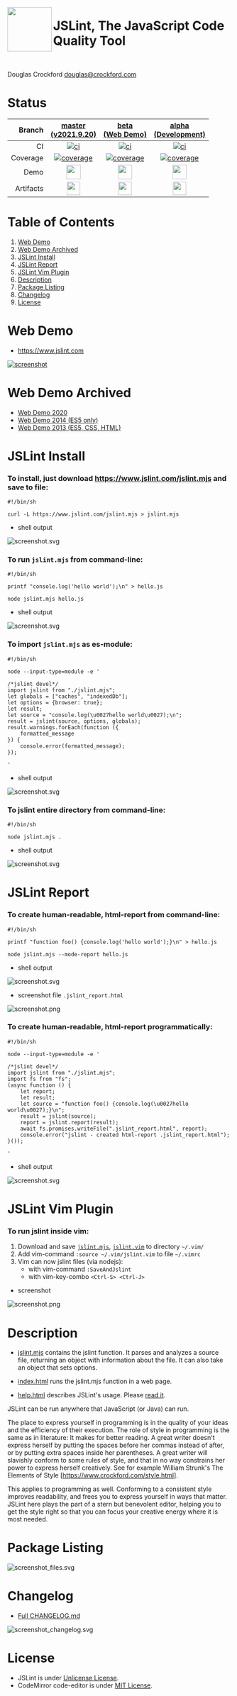 [<img align="left" height="100" src="asset_image_logo_512.svg"/>](https://github.com/jslint-org/jslint)


# JSLint, The JavaScript Code Quality Tool

&nbsp;

Douglas Crockford <douglas@crockford.com>


# Status
| Branch | [master<br>(v2021.9.20)](https://github.com/jslint-org/jslint/tree/master) | [beta<br>(Web Demo)](https://github.com/jslint-org/jslint/tree/beta) | [alpha<br>(Development)](https://github.com/jslint-org/jslint/tree/alpha) |
|--:|:--:|:--:|:--:|
| CI | [![ci](https://github.com/jslint-org/jslint/actions/workflows/ci.yml/badge.svg?branch=master)](https://github.com/jslint-org/jslint/actions?query=branch%3Amaster) | [![ci](https://github.com/jslint-org/jslint/actions/workflows/ci.yml/badge.svg?branch=beta)](https://github.com/jslint-org/jslint/actions?query=branch%3Abeta) | [![ci](https://github.com/jslint-org/jslint/actions/workflows/ci.yml/badge.svg?branch=alpha)](https://github.com/jslint-org/jslint/actions?query=branch%3Aalpha) |
| Coverage | [![coverage](https://jslint-org.github.io/jslint/branch-master/.artifact/coverage/coverage_badge.svg)](https://jslint-org.github.io/jslint/branch-master/.artifact/coverage/index.html) | [![coverage](https://jslint-org.github.io/jslint/branch-beta/.artifact/coverage/coverage_badge.svg)](https://jslint-org.github.io/jslint/branch-beta/.artifact/coverage/index.html) | [![coverage](https://jslint-org.github.io/jslint/branch-alpha/.artifact/coverage/coverage_badge.svg)](https://jslint-org.github.io/jslint/branch-alpha/.artifact/coverage/index.html) |
| Demo | [<img src="asset_image_logo_512.svg" height="32">](https://jslint-org.github.io/jslint/branch-master/index.html) | [<img src="asset_image_logo_512.svg" height="32">](https://jslint-org.github.io/jslint/branch-beta/index.html) | [<img src="asset_image_logo_512.svg" height="32">](https://jslint-org.github.io/jslint/branch-alpha/index.html) |
| Artifacts | [<img src="asset_image_folder_open_solid.svg" height="30">](https://github.com/jslint-org/jslint/tree/gh-pages/branch-master/.artifact) | [<img src="asset_image_folder_open_solid.svg" height="30">](https://github.com/jslint-org/jslint/tree/gh-pages/branch-beta/.artifact) | [<img src="asset_image_folder_open_solid.svg" height="30">](https://github.com/jslint-org/jslint/tree/gh-pages/branch-alpha/.artifact) |


# Table of Contents
1. [Web Demo](#web-demo)
2. [Web Demo Archived](#web-demo-archived)
3. [JSLint Install](#jslint-install)
4. [JSLint Report](#jslint-report)
5. [JSLint Vim Plugin](#jslint-vim-plugin)
6. [Description](#description)
7. [Package Listing](#package-listing)
8. [Changelog](#changelog)
9. [License](#license)


# Web Demo
- https://www.jslint.com

[![screenshot](https://jslint-org.github.io/jslint/branch-beta/.artifact/screenshot_browser__2fjslint_2fbranch-beta_2findex.html.png)](https://jslint-org.github.io/jslint/index.html)


# Web Demo Archived
- [Web Demo 2020](https://www.jslint.com/branch-v2020.11.6/index.html)
- [Web Demo 2014 (ES5 only)](https://www.jslint.com/branch-v2014.7.8/jslint.html)
- [Web Demo 2013 (ES5, CSS, HTML)](https://www.jslint.com/branch-v2013.3.13/jslint.html)


# JSLint Install
### To install, just download https://www.jslint.com/jslint.mjs and save to file:
```shell <!-- shRunWithScreenshotTxt .artifact/screenshot_install_download.svg -->
#!/bin/sh

curl -L https://www.jslint.com/jslint.mjs > jslint.mjs
```
- shell output

![screenshot.svg](https://jslint-org.github.io/jslint/branch-beta/.artifact/screenshot_install_download.svg)

### To run `jslint.mjs` from command-line:
```shell <!-- shRunWithScreenshotTxt .artifact/screenshot_install_cli_file.svg -->
#!/bin/sh

printf "console.log('hello world');\n" > hello.js

node jslint.mjs hello.js
```
- shell output

![screenshot.svg](https://jslint-org.github.io/jslint/branch-beta/.artifact/screenshot_install_cli_file.svg)

### To import `jslint.mjs` as es-module:
```shell <!-- shRunWithScreenshotTxt .artifact/screenshot_install_import.svg -->
#!/bin/sh

node --input-type=module -e '

/*jslint devel*/
import jslint from "./jslint.mjs";
let globals = ["caches", "indexedDb"];
let options = {browser: true};
let result;
let source = "console.log(\u0027hello world\u0027);\n";
result = jslint(source, options, globals);
result.warnings.forEach(function ({
    formatted_message
}) {
    console.error(formatted_message);
});

'
```
- shell output

![screenshot.svg](https://jslint-org.github.io/jslint/branch-beta/.artifact/screenshot_install_import.svg)

### To jslint entire directory from command-line:
```shell <!-- shRunWithScreenshotTxt .artifact/screenshot_install_cli_dir.svg -->
#!/bin/sh

node jslint.mjs .
```
- shell output

![screenshot.svg](https://jslint-org.github.io/jslint/branch-beta/.artifact/screenshot_install_cli_dir.svg)


# JSLint Report
### To create human-readable, html-report from command-line:
```shell <!-- shRunWithScreenshotTxt .artifact/screenshot_install_cli_report.svg -->
#!/bin/sh

printf "function foo() {console.log('hello world');}\n" > hello.js

node jslint.mjs --mode-report hello.js
```
- shell output

![screenshot.svg](https://jslint-org.github.io/jslint/branch-beta/.artifact/screenshot_install_cli_report.svg)

- screenshot file `.jslint_report.html`

![screenshot.png](https://jslint-org.github.io/jslint/branch-beta/.artifact/screenshot_install_cli_report.png)


### To create human-readable, html-report programmatically:
```shell <!-- shRunWithScreenshotTxt .artifact/screenshot_install_import_report.svg -->
#!/bin/sh

node --input-type=module -e '

/*jslint devel*/
import jslint from "./jslint.mjs";
import fs from "fs";
(async function () {
    let report;
    let result;
    let source = "function foo() {console.log(\u0027hello world\u0027);}\n";
    result = jslint(source);
    report = jslint.report(result);
    await fs.promises.writeFile(".jslint_report.html", report);
    console.error("jslint - created html-report .jslint_report.html");
}());

'
```
- shell output

![screenshot.svg](https://jslint-org.github.io/jslint/branch-beta/.artifact/screenshot_install_import_report.svg)


# JSLint Vim Plugin
### To run jslint inside vim:
1. Download and save [`jslint.mjs`](https://www.jslint.com/jslint.mjs), [`jslint.vim`](https://www.jslint.com/jslint.vim) to directory `~/.vim/`
2. Add vim-command `:source ~/.vim/jslint.vim` to file `~/.vimrc`
3. Vim can now jslint files (via nodejs):
    - with vim-command `:SaveAndJslint`
    - with vim-key-combo `<Ctrl-S> <Ctrl-J>`
- screenshot

![screenshot.png](asset_image_jslint_vim_plugin.png)


# Description
- [jslint.mjs](jslint.mjs) contains the jslint function. It parses and analyzes a source file, returning an object with information about the file. It can also take an object that sets options.

- [index.html](index.html) runs the jslint.mjs function in a web page.

- [help.html](help.html) describes JSLint's usage. Please [read it](https://jslint-org.github.io/jslint/help.html).

JSLint can be run anywhere that JavaScript (or Java) can run.

The place to express yourself in programming is in the quality of your ideas and
the efficiency of their execution. The role of style in programming is the same
as in literature: It makes for better reading. A great writer doesn't express
herself by putting the spaces before her commas instead of after, or by putting
extra spaces inside her parentheses. A great writer will slavishly conform to
some rules of style, and that in no way constrains her power to express herself
creatively. See for example William Strunk's The Elements of Style
[https://www.crockford.com/style.html].

This applies to programming as well. Conforming to a consistent style improves
readability, and frees you to express yourself in ways that matter. JSLint here
plays the part of a stern but benevolent editor, helping you to get the style
right so that you can focus your creative energy where it is most needed.


# Package Listing
![screenshot_files.svg](https://jslint-org.github.io/jslint/branch-beta/.artifact/screenshot_files.svg)


# Changelog
- [Full CHANGELOG.md](CHANGELOG.md)

![screenshot_changelog.svg](https://jslint-org.github.io/jslint/branch-beta/.artifact/screenshot_changelog.svg)


# License
- JSLint is under [Unlicense License](LICENSE).
- CodeMirror code-editor is under [MIT License](https://github.com/codemirror/CodeMirror/blob/master/LICENSE).
